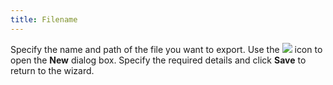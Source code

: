```yaml
---
title: Filename
---
```



Specify the name and path of the file you want to export. Use the ![]({{site.utl_baseurl}}/img/utility_lens_button.gif) icon to open the **New** dialog box. Specify the required details and click **Save** to return to the wizard.
